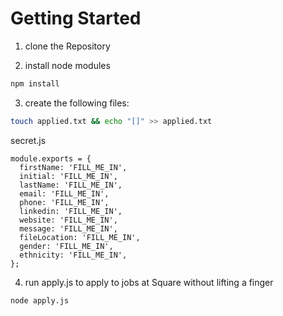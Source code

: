 # Getting Started

1. clone the Repository

2. install node modules

```sh
npm install
```

3. create the following files:

```sh
touch applied.txt && echo "[]" >> applied.txt
```

secret.js

```node
module.exports = {
  firstName: 'FILL_ME_IN',
  initial: 'FILL_ME_IN',
  lastName: 'FILL_ME_IN',
  email: 'FILL_ME_IN',
  phone: 'FILL_ME_IN',
  linkedin: 'FILL_ME_IN',
  website: 'FILL_ME_IN',
  message: 'FILL_ME_IN',
  fileLocation: 'FILL_ME_IN',
  gender: 'FILL_ME_IN',
  ethnicity: 'FILL_ME_IN',
};
```

4. run apply.js to apply to jobs at Square without lifting a finger

```sh
node apply.js
```
